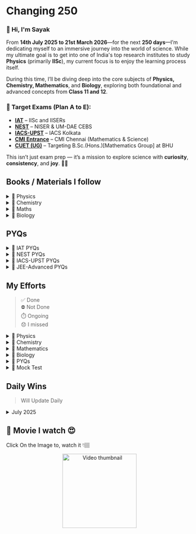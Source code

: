 # Changing 250

### 👋 Hi, I'm Sayak

From **14th July 2025 to 21st March 2026**—for the next **250 days**—I’m dedicating myself to an immersive journey into the world of science. While my ultimate goal is to get into one of India's top research institutes to study **Physics** (primarily **IISc**), my current focus is to enjoy the learning process itself.

During this time, I’ll be diving deep into the core subjects of **Physics, Chemistry, Mathematics**, and **Biology**, exploring both foundational and advanced concepts from **Class 11 and 12**.

### 🎯 Target Exams (Plan A to E):
- **[IAT](https://www.iiseradmission.in/)** – IISc and IISERs
- **[NEST](https://www.nestexam.in/)** – NISER & UM-DAE CEBS
- **[IACS-UPST](https://www.iacs.res.in/)** – IACS Kolkata
- **[CMI Entrance](https://www.cmi.ac.in/admissions/)** – CMI Chennai (Mathematics & Science)
- **[CUET (UG)](https://cuet.nta.nic.in/banaras-hindu-university/)** – Targeting B.Sc.(Hons.)[Mathematics Group] at BHU

This isn’t just exam prep — it’s a mission to explore science with **curiosity**, **consistency**, and **joy**. 🌱🚀



## Books / Materials I follow 

<details><summary>📗 Physics</summary>
 
| Book / Author       | Class / Volume / Title              | Link                                                                                                    |
|---------------------|-------------------------------------|---------------------------------------------------------------------------------------------------------|
| NCERT               | 11                                  | [View](https://gitea.com/hisayakhere/Changing-250/raw/main/Files/Physics/C11P/Class11-PhysicsNCERT.pdf) |
|                     | 12                                  | [View](https://gitea.com/hisayakhere/Changing-250/raw/main/Files/Physics/C12P/Class12-PhysicsNCERT.pdf) |
| HC Verma            | Volume 1                            | [View](https://readyourflow.com/download-hc-verma-concepts-of-physics-volume-1-2022-23/)                |
|                     | Volume 2                            | [View](https://readyourflow.com/hc-verma-concepts-of-physics-volume-2-2022-23/)                         |
| David-Morin         | Introduction to Classical Mechanics | [View](https://gitea.com/hisayakhere/Changing-250/raw/main/Files/Physics/David-Morin.pdf)               |
| Kleppner & Kolenkow | An Introduction to Mechanics        | [View](https://gitea.com/hisayakhere/Changing-250/raw/main/Files/Physics/Kleppner&Kolenkow.pdf)         |
| I.E Iridov          | Problems in General Physics         | [View](https://gitea.com/hisayakhere/Changing-250/raw/main/Files/Physics/IE-Iridov.pdf)                 |
| S.L Arora           | Class 11 Volume 1                   | [View](https://gitea.com/hisayakhere/Changing-250/raw/main/Files/Physics/C11P/11-SLArora-2.pdf)         |
|                     |          Volume 2                   | [View](https://gitea.com/hisayakhere/Changing-250/raw/main/Files/Physics/C11P/11-SLArora-1.pdf)         |
|                     | Class 12 Volume 1                   | [View](https://gitea.com/hisayakhere/Changing-250/raw/main/Files/Physics/C12P/12-SLArora-1.pdf)         |
|                     |          Volume 2                   | [View](https://gitea.com/hisayakhere/Changing-250/raw/main/Files/Physics/C12P/12-SLArora-2.pdf)         |
| Resnick-Halliday    | Fundamentals of Physics             | [View](https://gitea.com/hisayakhere/Changing-250/raw/main/Files/Physics/Resnick-Halliday.pdf)          |
| SciAstra DPPs       |                                     | —                                                                                                       |
| SciAstra Modules    | Volume 1                            | [View](https://gitea.com/hisayakhere/Changing-250/raw/main/Files/Physics/SP1.pdf)                       |
|                     | Volume 2                            | [View](https://gitea.com/hisayakhere/Changing-250/raw/main/Files/Physics/SP2.pdf)                       |
---
</details>

<details><summary>🧪 Chemistry</summary>

| Book             | Class / Volume | Link                                                                                                        |
|------------------|----------------|-------------------------------------------------------------------------------------------------------------|
| NCERT            | 11             | [View](https://gitea.com/hisayakhere/Changing-250/raw/main/Files/Chemistry/C11C/Class11-ChemistryNCERT.pdf) |
|                  | 12             | [View](https://gitea.com/hisayakhere/Changing-250/raw/main/Files/Chemistry/C12C/Class12-ChemistryNCERT.pdf) |
| OP Tandon        | Inorganic      | [View](https://gitea.com/hisayakhere/Changing-250/raw/main/Files/Chemistry/OpTandon-Inorganic.pdf)          |
|                  | Organic        | [View](https://gitea.com/hisayakhere/Changing-250/raw/main/Files/Chemistry/OpTandon-Organic.pdf)            |
|                  | Physical       | [View](https://gitea.com/hisayakhere/Changing-250/raw/main/Files/Chemistry/OpTandon-Physical.pdf)           |
| SciAstra DPPs    |                | —                                                                                                           |
| SciAstra Modules | Volume 1       | [View](https://gitea.com/hisayakhere/Changing-250/raw/main/Files/Chemistry/SC1.pdf)                         |
|                  | Volume 2       | [View](https://gitea.com/hisayakhere/Changing-250/raw/main/Files/Chemistry/SC2.pdf)                         |
---
</details>

<details><summary>📘 Maths</summary>

| Book             | Class / Topic         | Link                                                                                                                            | DPP                                                                                                                  |
|------------------|-----------------------|---------------------------------------------------------------------------------------------------------------------------------|----------------------------------------------------------------------------------------------------------------------|
| NCERT            | 11                    | [View](https://gitea.com/hisayakhere/Changing-250/raw/main/Files/Mathematics/C11M/Class11-MathematicsNCERT.pdf)                 | —                                                                                                                    |
|                  | 12                    | [View](https://gitea.com/hisayakhere/Changing-250/raw/main/Files/Mathematics/C12M/Class12-MathematicsNCERT.pdf)                 | —                                                                                                                    |
| RD Sharma        | 11 (Vol 1)            | [View](https://gitea.com/hisayakhere/Changing-250/raw/main/Files/Mathematics/C11M/RdSharma_Maths_Class11_Volume1_2023-2024.pdf) | —                                                                                                                    |
|                  | 11 (Vol 2)            | [View](https://gitea.com/hisayakhere/Changing-250/raw/main/Files/Mathematics/C11M/RdSharma_Maths_Class11_Volume2_2023-2024.pdf) | —                                                                                                                    |
|                  | 12 (MCQ)              | [View](https://gitea.com/hisayakhere/Changing-250/raw/main/Files/Mathematics/C12M/RdSharma_Maths_Class12_MCQs_2023-2024.pdf)    | —                                                                                                                    |
|                  | 12 (Vol 1)            | [View](https://gitea.com/hisayakhere/Changing-250/raw/main/Files/Mathematics/C12M/RdSharma_Maths_Class12_Volume1_2023-2024.pdf) | —                                                                                                                    |
|                  | 12 (Vol 2)            | [View](https://gitea.com/hisayakhere/Changing-250/raw/main/Files/Mathematics/C12M/RdSharma_Maths_Class12_Volume2_2023-2024.pdf) | —                                                                                                                    |
| Cengage          | Algebra               | [View](https://gitea.com/hisayakhere/Changing-250/raw/main/Files/Mathematics/Cengage/Books/algebra.pdf)                         | [View](https://gitea.com/hisayakhere/Changing-250/raw/main/Files/Mathematics/Cengage/DPP/dpp_algebra.pdf)            |
|                  | Calculus              | [View](https://gitea.com/hisayakhere/Changing-250/raw/main/Files/Mathematics/Cengage/Books/calculus.pdf)                        | [View](https://gitea.com/hisayakhere/Changing-250/raw/main/Files/Mathematics/Cengage/DPP/dpp_calculus.pdf)           |
|                  | Coordinate Geometry   | [View](https://gitea.com/hisayakhere/Changing-250/raw/main/Files/Mathematics/Cengage/Books/coordinateGeometry.pdf)              | [View](https://gitea.com/hisayakhere/Changing-250/raw/main/Files/Mathematics/Cengage/DPP/dpp_coordinategeometry.pdf) |
|                  | Trigonometry          | [View](https://gitea.com/hisayakhere/Changing-250/raw/main/Files/Mathematics/Cengage/Books/trigonometry.pdf)                    | [View](https://gitea.com/hisayakhere/Changing-250/raw/main/Files/Mathematics/Cengage/DPP/dpp_trigonometry.pdf)       |
|                  | Vectors & 3D Geometry | [View](https://gitea.com/hisayakhere/Changing-250/raw/main/Files/Mathematics/Cengage/Books/vectorsAnd3DGeometry.pdf)            | [View](https://gitea.com/hisayakhere/Changing-250/raw/main/Files/Mathematics/Cengage/DPP/dpp_vectorsand3d.pdf)       |
| SciAstra DPPs    |                       | —                                                                                                                               | —                                                                                                                    |
| SciAstra Modules | Volume 1              | [View](https://gitea.com/hisayakhere/Changing-250/raw/main/Files/Mathematics/SM1.pdf)                                           |                                                                                                                      |
|                  | Volume 2              | [View](https://gitea.com/hisayakhere/Changing-250/raw/main/Files/Mathematics/SM2.pdf)                                           |                                                                                                                      |
---
</details>

<details><summary>🧬 Biology</summary>

| Book                   | Class / Volume        | Link                                                                                                    |
|------------------------|-----------------------|---------------------------------------------------------------------------------------------------------|
| NCERT                  | 11 _(Main Priority)_  | [View](https://gitea.com/hisayakhere/Changing-250/raw/main/Files/Biology/C11B/Class11-BiologyNCERT.pdf) |
|                        | 12 _(Main Priority)_  | [View](https://gitea.com/hisayakhere/Changing-250/raw/main/Files/Biology/C12B/Class12-BiologyNCERT.pdf) |
| Trueman's Biology      | Volume 1 _(Optional)_ | [View](https://gitea.com/hisayakhere/Changing-250/raw/main/Files/Biology/C11B/Trueman_1.pdf)            |
|                        | Volume 2 _(Optional)_ | [View](https://gitea.com/hisayakhere/Changing-250/raw/main/Files/Biology/C12B/Trueman_2.pdf)            |
| Vedantu-Tatva Class 11 | Volume 1              | [View](https://gitea.com/hisayakhere/Changing-250/raw/main/Files/Biology/C11B/11BioVedantuTatva-1.pdf)  |
|                        | Volume 2              | [View](https://gitea.com/hisayakhere/Changing-250/raw/main/Files/Biology/C11B/11BioVedantuTatva-2.pdf)  |
|                        | Volume 3              | [View](https://gitea.com/hisayakhere/Changing-250/raw/main/Files/Biology/C11B/11BioVedantuTatva-3.pdf)  |
|                        | Volume 4              | [View](https://gitea.com/hisayakhere/Changing-250/raw/main/Files/Biology/C11B/11BioVedantuTatva-4.pdf)  |
|                        | Volume 5              | [View](https://gitea.com/hisayakhere/Changing-250/raw/main/Files/Biology/C11B/11BioVedantuTatva-5.pdf)  |
| Vedantu-Tatva Class 12 | Volume 1              | [View](https://gitea.com/hisayakhere/Changing-250/raw/main/Files/Biology/C12B/12BioVedantuTatva-1.pdf)  |
|                        | Volume 2              | [View](https://gitea.com/hisayakhere/Changing-250/raw/main/Files/Biology/C12B/12BioVedantuTatva-2.pdf)  |
|                        | Volume 3              | [View](https://gitea.com/hisayakhere/Changing-250/raw/main/Files/Biology/C12B/12BioVedantuTatva-3.pdf)  |
|                        | Volume 4              | [View](https://gitea.com/hisayakhere/Changing-250/raw/main/Files/Biology/C12B/12BioVedantuTatva-4.pdf)  |
|                        | Volume 5              | [View](https://gitea.com/hisayakhere/Changing-250/raw/main/Files/Biology/C12B/12BioVedantuTatva-5.pdf)  |
|                        | Volume 6              | [View](https://gitea.com/hisayakhere/Changing-250/raw/main/Files/Biology/C12B/12BioVedantuTatva-6.pdf)  |
| SciAstra DPPs          |                       | —                                                                                                       |
| SciAstra Modules       | Volume 1              | [View](https://gitea.com/hisayakhere/Changing-250/raw/main/Files/Biology/SB1.pdf)                       |
|                        | Volume 2              | [View](https://gitea.com/hisayakhere/Changing-250/raw/main/Files/Biology/SB2.pdf)                       |

---
</details>
</details>






## PYQs

<details><summary>📝 IAT PYQs</summary> 

| Exam | Year | Link                                                                                        |
|------|------|---------------------------------------------------------------------------------------------|
| IAT  | 2017 | [View](https://gitea.com/hisayakhere/Changing-250/raw/main/Files/PYQs/PYQs-IAT/IAT2017.pdf) |
|      | 2018 | [View](https://gitea.com/hisayakhere/Changing-250/raw/main/Files/PYQs/PYQs-IAT/IAT2018.pdf) |
|      | 2019 | [View](https://gitea.com/hisayakhere/Changing-250/raw/main/Files/PYQs/PYQs-IAT/IAT2019.pdf) |
|      | 2021 | [View](https://gitea.com/hisayakhere/Changing-250/raw/main/Files/PYQs/PYQs-IAT/IAT2021.pdf) |
|      | 2022 | [View](https://gitea.com/hisayakhere/Changing-250/raw/main/Files/PYQs/PYQs-IAT/IAT2022.pdf) |
|      | 2023 | [View](https://gitea.com/hisayakhere/Changing-250/raw/main/Files/PYQs/PYQs-IAT/IAT2023.pdf) |
|      | 2024 | [View](https://gitea.com/hisayakhere/Changing-250/raw/main/Files/PYQs/PYQs-IAT/IAT2024.pdf) |

---
</details>

<details><summary>📝 NEST PYQs</summary> 

| Exam | Year | Session     | Link                                                                                                     |
|------|------|-------------|----------------------------------------------------------------------------------------------------------|
| NEST | 2007 | —           | [View](https://gitea.com/hisayakhere/Changing-250/raw/main/Files/PYQs/PYQs-NEST/NEST-2007.pdf)           |
|      | 2008 | —           | [View](https://gitea.com/hisayakhere/Changing-250/raw/main/Files/PYQs/PYQs-NEST/NEST-2008.pdf)           |
|      | 2009 | —           | [View](https://gitea.com/hisayakhere/Changing-250/raw/main/Files/PYQs/PYQs-NEST/NEST-2009.pdf)           |
|      | 2010 | —           | [View](https://gitea.com/hisayakhere/Changing-250/raw/main/Files/PYQs/PYQs-NEST/NEST-2010.pdf)           |
|      | 2011 | —           | [View](https://gitea.com/hisayakhere/Changing-250/raw/main/Files/PYQs/PYQs-NEST/NEST-2011.pdf)           |
|      | 2012 | —           | [View](https://gitea.com/hisayakhere/Changing-250/raw/main/Files/PYQs/PYQs-NEST/NEST-2012.pdf)           |
|      | 2013 | —           | [View](https://gitea.com/hisayakhere/Changing-250/raw/main/Files/PYQs/PYQs-NEST/NEST-2013.pdf)           |
|      | 2014 | —           | [View](https://gitea.com/hisayakhere/Changing-250/raw/main/Files/PYQs/PYQs-NEST/NEST-2014.pdf)           |
|      | 2015 | —           | [View](https://gitea.com/hisayakhere/Changing-250/raw/main/Files/PYQs/PYQs-NEST/NEST-2015.pdf)           |
|      | 2016 | —           | [View](https://gitea.com/hisayakhere/Changing-250/raw/main/Files/PYQs/PYQs-NEST/NEST-2016.pdf)           |
|      | 2017 | —           | [View](https://gitea.com/hisayakhere/Changing-250/raw/main/Files/PYQs/PYQs-NEST/NEST-2017.pdf)           |
|      | 2018 | —           | [View](https://gitea.com/hisayakhere/Changing-250/raw/main/Files/PYQs/PYQs-NEST/NEST-2018.pdf)           |
|      | 2019 | Session1    | [View](https://gitea.com/hisayakhere/Changing-250/raw/main/Files/PYQs/PYQs-NEST/NEST-2019-Session-1.pdf) |
|      | 2019 | Session2    | [View](https://gitea.com/hisayakhere/Changing-250/raw/main/Files/PYQs/PYQs-NEST/NEST-2019-Session-2.pdf) |
|      | 2020 | Session1    | [View](https://gitea.com/hisayakhere/Changing-250/raw/main/Files/PYQs/PYQs-NEST/NEST-2020-Session-1.pdf) |
|      | 2020 | Session2    | [View](https://gitea.com/hisayakhere/Changing-250/raw/main/Files/PYQs/PYQs-NEST/NEST-2020-Session-2.pdf) |
|      | 2021 | Session1    | [View](https://gitea.com/hisayakhere/Changing-250/raw/main/Files/PYQs/PYQs-NEST/NEST-2021-Session-1.pdf) |
|      | 2021 | Session2    | [View](https://gitea.com/hisayakhere/Changing-250/raw/main/Files/PYQs/PYQs-NEST/NEST-2021-Session-2.pdf) |
|      | 2022 | Session1    | [View](https://gitea.com/hisayakhere/Changing-250/raw/main/Files/PYQs/PYQs-NEST/NEST-2022-Session-1.pdf) |
|      | 2022 | Session2    | [View](https://gitea.com/hisayakhere/Changing-250/raw/main/Files/PYQs/PYQs-NEST/NEST-2022-Session-2.pdf) |
|      | 2023 | Session1    | [View](https://gitea.com/hisayakhere/Changing-250/raw/main/Files/PYQs/PYQs-NEST/NEST-2023-Session-1.pdf) |
|      | 2023 | Session2    | [View](https://gitea.com/hisayakhere/Changing-250/raw/main/Files/PYQs/PYQs-NEST/NEST-2023-Session-2.pdf) |
|      | 2024 | Session1    | [View](https://gitea.com/hisayakhere/Changing-250/raw/main/Files/PYQs/PYQs-NEST/NEST-2024-Session-1.pdf) |
|      | 2024 | Session2    | [View](https://gitea.com/hisayakhere/Changing-250/raw/main/Files/PYQs/PYQs-NEST/NEST-2024-Session-2.pdf) |

---
</details>

<details><summary>📝 IACS-UPST PYQs</summary> 

| Exam      | Year | Link                                                                                               |
|-----------|------|----------------------------------------------------------------------------------------------------|
| IACS UPST | 2022 | [View](https://gitea.com/hisayakhere/Changing-250/raw/main/Files/PYQs/PYQs-IACSUPST/UPST_2022.pdf) |
|           | 2024 | [View](https://gitea.com/hisayakhere/Changing-250/raw/main/Files/PYQs/PYQs-IACSUPST/UPST_2024.pdf) |

---
</details>

<details><summary>📝 JEE-Advanced PYQs</summary> 

| Exam         | Year | Paper   | Link                                                                                        |
|--------------|------|---------|---------------------------------------------------------------------------------------------|
| JEE Advanced | 2007 | Paper1 | [View](https://gitea.com/hisayakhere/Changing-250/raw/main/Files/PYQs/PYQs-JEEA/2007_1.pdf) |
|              | 2007 | Paper2 | [View](https://gitea.com/hisayakhere/Changing-250/raw/main/Files/PYQs/PYQs-JEEA/2007_2.pdf) |
|              | 2008 | Paper1 | [View](https://gitea.com/hisayakhere/Changing-250/raw/main/Files/PYQs/PYQs-JEEA/2008_1.pdf) |
|              | 2008 | Paper2 | [View](https://gitea.com/hisayakhere/Changing-250/raw/main/Files/PYQs/PYQs-JEEA/2008_2.pdf) |
|              | 2009 | Paper1 | [View](https://gitea.com/hisayakhere/Changing-250/raw/main/Files/PYQs/PYQs-JEEA/2009_1.pdf) |
|              | 2009 | Paper2 | [View](https://gitea.com/hisayakhere/Changing-250/raw/main/Files/PYQs/PYQs-JEEA/2009_2.pdf) |
|              | 2010 | Paper1 | [View](https://gitea.com/hisayakhere/Changing-250/raw/main/Files/PYQs/PYQs-JEEA/2010_1.pdf) |
|              | 2010 | Paper2 | [View](https://gitea.com/hisayakhere/Changing-250/raw/main/Files/PYQs/PYQs-JEEA/2010_2.pdf) |
|              | 2011 | Paper1 | [View](https://gitea.com/hisayakhere/Changing-250/raw/main/Files/PYQs/PYQs-JEEA/2011_1.pdf) |
|              | 2011 | Paper2 | [View](https://gitea.com/hisayakhere/Changing-250/raw/main/Files/PYQs/PYQs-JEEA/2011_2.pdf) |
|              | 2012 | Paper1 | [View](https://gitea.com/hisayakhere/Changing-250/raw/main/Files/PYQs/PYQs-JEEA/2012_1.pdf) |
|              | 2012 | Paper2 | [View](https://gitea.com/hisayakhere/Changing-250/raw/main/Files/PYQs/PYQs-JEEA/2012_2.pdf) |
|              | 2013 | Paper1 | [View](https://gitea.com/hisayakhere/Changing-250/raw/main/Files/PYQs/PYQs-JEEA/2013_1.pdf) |
|              | 2013 | Paper2 | [View](https://gitea.com/hisayakhere/Changing-250/raw/main/Files/PYQs/PYQs-JEEA/2013_2.pdf) |
|              | 2014 | Paper1 | [View](https://gitea.com/hisayakhere/Changing-250/raw/main/Files/PYQs/PYQs-JEEA/2014_1.pdf) |
|              | 2014 | Paper2 | [View](https://gitea.com/hisayakhere/Changing-250/raw/main/Files/PYQs/PYQs-JEEA/2014_2.pdf) |
|              | 2015 | Paper1 | [View](https://gitea.com/hisayakhere/Changing-250/raw/main/Files/PYQs/PYQs-JEEA/2015_1.pdf) |
|              | 2015 | Paper2 | [View](https://gitea.com/hisayakhere/Changing-250/raw/main/Files/PYQs/PYQs-JEEA/2015_2.pdf) |
|              | 2016 | Paper1 | [View](https://gitea.com/hisayakhere/Changing-250/raw/main/Files/PYQs/PYQs-JEEA/2016_1.pdf) |
|              | 2016 | Paper2 | [View](https://gitea.com/hisayakhere/Changing-250/raw/main/Files/PYQs/PYQs-JEEA/2016_2.pdf) |
|              | 2017 | Paper1 | [View](https://gitea.com/hisayakhere/Changing-250/raw/main/Files/PYQs/PYQs-JEEA/2017_1.pdf) |
|              | 2017 | Paper2 | [View](https://gitea.com/hisayakhere/Changing-250/raw/main/Files/PYQs/PYQs-JEEA/2017_2.pdf) |
|              | 2018 | Paper1 | [View](https://gitea.com/hisayakhere/Changing-250/raw/main/Files/PYQs/PYQs-JEEA/2018_1.pdf) |
|              | 2018 | Paper2 | [View](https://gitea.com/hisayakhere/Changing-250/raw/main/Files/PYQs/PYQs-JEEA/2018_2.pdf) |
|              | 2019 | Paper1 | [View](https://gitea.com/hisayakhere/Changing-250/raw/main/Files/PYQs/PYQs-JEEA/2019_1.pdf) |
|              | 2019 | Paper2 | [View](https://gitea.com/hisayakhere/Changing-250/raw/main/Files/PYQs/PYQs-JEEA/2019_2.pdf) |
|              | 2020 | Paper1 | [View](https://gitea.com/hisayakhere/Changing-250/raw/main/Files/PYQs/PYQs-JEEA/2020_1.pdf) |
|              | 2020 | Paper2 | [View](https://gitea.com/hisayakhere/Changing-250/raw/main/Files/PYQs/PYQs-JEEA/2020_2.pdf) |
|              | 2021 | Paper1 | [View](https://gitea.com/hisayakhere/Changing-250/raw/main/Files/PYQs/PYQs-JEEA/2021_1.pdf) |
|              | 2021 | Paper2 | [View](https://gitea.com/hisayakhere/Changing-250/raw/main/Files/PYQs/PYQs-JEEA/2021_2.pdf) |
|              | 2022 | Paper1 | [View](https://gitea.com/hisayakhere/Changing-250/raw/main/Files/PYQs/PYQs-JEEA/2022_1.pdf) |
|              | 2022 | Paper2 | [View](https://gitea.com/hisayakhere/Changing-250/raw/main/Files/PYQs/PYQs-JEEA/2022_2.pdf) |
|              | 2023 | Paper1 | [View](https://gitea.com/hisayakhere/Changing-250/raw/main/Files/PYQs/PYQs-JEEA/2023_1.pdf) |
|              | 2023 | Paper2 | [View](https://gitea.com/hisayakhere/Changing-250/raw/main/Files/PYQs/PYQs-JEEA/2023_2.pdf) |
|              | 2024 | Paper1 | [View](https://gitea.com/hisayakhere/Changing-250/raw/main/Files/PYQs/PYQs-JEEA/2024_1.pdf) |
|              | 2024 | Paper2 | [View](https://gitea.com/hisayakhere/Changing-250/raw/main/Files/PYQs/PYQs-JEEA/2024_2.pdf) |

</details>

## My Efforts
> ✅ Done<br>
> ⛔ Not Done<br>
> ⏱️ Ongoing<br>
> 😞 I missed


<details><summary>📗 Physics</summary>
<!--
    *E -> Effort not Excuses 
    %% Way of Studying
    - Study Notes/Books
    - Do Deliberate Practice a lot of questions
    - Revision { Daily Revision + Sunday (Weekly Revision) }
    - Mock Test {Timed}
-->

| Chapter                                   | 1|R1|R2|R3|R4|R5|R6|R7|R8|
|-------------------------------------------|--|--|--|--|--|--|--|--|--|
| Units & Measurements                      |⛔|⛔|⛔|⛔|⛔|⛔|⛔|⛔|⛔|
| Motion In a Straight Line                 |⛔|⛔|⛔|⛔|⛔|⛔|⛔|⛔|⛔|
| Motion In a Plane                         |⛔|⛔|⛔|⛔|⛔|⛔|⛔|⛔|⛔|
| Basic Maths                               |⏱️|⛔|⛔|⛔|⛔|⛔|⛔|⛔|⛔|
| Laws of Motion                            |⛔|⛔|⛔|⛔|⛔|⛔|⛔|⛔|⛔|
| Work, Energy & Power                      |⛔|⛔|⛔|⛔|⛔|⛔|⛔|⛔|⛔|
| System of Particles and Rotational Motion |⛔|⛔|⛔|⛔|⛔|⛔|⛔|⛔|⛔|
| Gravitation                               |⛔|⛔|⛔|⛔|⛔|⛔|⛔|⛔|⛔|
| Mechanical Properties of Solids           |⛔|⛔|⛔|⛔|⛔|⛔|⛔|⛔|⛔|
| Mechanical Properties of Fluids           |⛔|⛔|⛔|⛔|⛔|⛔|⛔|⛔|⛔|
| Thermal Properties of Matter              |⛔|⛔|⛔|⛔|⛔|⛔|⛔|⛔|⛔|
| Thermodynamics                            |⛔|⛔|⛔|⛔|⛔|⛔|⛔|⛔|⛔|
| Kinetic Theory                            |⛔|⛔|⛔|⛔|⛔|⛔|⛔|⛔|⛔|
| Oscillations                              |⛔|⛔|⛔|⛔|⛔|⛔|⛔|⛔|⛔|
| Waves                                     |⛔|⛔|⛔|⛔|⛔|⛔|⛔|⛔|⛔|
| Electric Charges & Feilds                 |⛔|⛔|⛔|⛔|⛔|⛔|⛔|⛔|⛔|
| Electrostatic Potential & Capacitance     |⛔|⛔|⛔|⛔|⛔|⛔|⛔|⛔|⛔|
| Current Electricity                       |⛔|⛔|⛔|⛔|⛔|⛔|⛔|⛔|⛔|
| Moving Charges & Magnetism                |⛔|⛔|⛔|⛔|⛔|⛔|⛔|⛔|⛔|
| Magnetism & Matter                        |⛔|⛔|⛔|⛔|⛔|⛔|⛔|⛔|⛔|
| Electromagnetic Induction                 |⛔|⛔|⛔|⛔|⛔|⛔|⛔|⛔|⛔|
| Alternating Current                       |⛔|⛔|⛔|⛔|⛔|⛔|⛔|⛔|⛔|
| Electromagnetic Waves                     |⛔|⛔|⛔|⛔|⛔|⛔|⛔|⛔|⛔|
| Ray Optics and Optical Instruments        |⛔|⛔|⛔|⛔|⛔|⛔|⛔|⛔|⛔|
| Wave Optics                               |⛔|⛔|⛔|⛔|⛔|⛔|⛔|⛔|⛔|
| Dual Nature of Radiation and Matter       |⛔|⛔|⛔|⛔|⛔|⛔|⛔|⛔|⛔|
| Atoms                                     |⛔|⛔|⛔|⛔|⛔|⛔|⛔|⛔|⛔|
| Nuclei                                    |⛔|⛔|⛔|⛔|⛔|⛔|⛔|⛔|⛔|
| Semiconductor                             |⛔|⛔|⛔|⛔|⛔|⛔|⛔|⛔|⛔|
---
</details>

<details><summary>🧪 Chemistry</summary>
<!--
    >>> R1 = Primary Revision (Theory + NCERT + DPP)
    >>> R2 = Revision 1 * From NOTES
    >>> R3 = Revision 2 * From NOTES
    >>> R4 = Revision 3 * From NOTES
    >>> R5 = Revision 4 * From NOTES
    >>> R6 = Revision 6 (*after completing the R6 only make short-notes, not before that) [Before 1st December]
    >>> R7 = Revision 7 * From NOTES
    >>> R - final = Final Revision * From NOTES [Before 1st May]
    // Make sure do every revision within before 25 days, to get the concepts absorbed}
    %% Do's
    - Attend all live classes 
    - Give all the Mocks at the actual time
    - Solve DPP's till 7 days of chapter complete
    - Mock Analysis
            - Mistakes > Random (Human Error)
                       > Blunder (Applying Wrong Concept)
    - Study NCERT Coloring - Boxes
    %% Don'ts
    - During Live classes focuses on the Board not on the mind
    - Think Less Act More
    - Focus on the real part neglect imaginery 
    - Don't be a Looser 
-->

| Chapter                                 | 1|R1|R2|R3|R4|R5|R6|R7|R8|
|-----------------------------------------|--|--|--|--|--|--|--|--|--|
| Some Basic Concepts Of Chemistry        |✅|⛔|⛔|⛔|⛔|⛔|⛔|⛔|⛔|
| Structure of Atom                       |⛔|⛔|⛔|⛔|⛔|⛔|⛔|⛔|⛔|
| Classification of Periodic Properties   |⛔|⛔|⛔|⛔|⛔|⛔|⛔|⛔|⛔|
| Chemical Bonding                        |⛔|⛔|⛔|⛔|⛔|⛔|⛔|⛔|⛔|
| Thermodynamics                          |⛔|⛔|⛔|⛔|⛔|⛔|⛔|⛔|⛔|
| Equilibrium                             |⛔|⛔|⛔|⛔|⛔|⛔|⛔|⛔|⛔|
| Redox Reactions                         |⛔|⛔|⛔|⛔|⛔|⛔|⛔|⛔|⛔|
| Organic Chemistry - Basics              |⛔|⛔|⛔|⛔|⛔|⛔|⛔|⛔|⛔|
| Hydrocarbons                            |⛔|⛔|⛔|⛔|⛔|⛔|⛔|⛔|⛔|
| Solutions                               |⛔|⛔|⛔|⛔|⛔|⛔|⛔|⛔|⛔|
| Electrochemistry                        |⛔|⛔|⛔|⛔|⛔|⛔|⛔|⛔|⛔|
| Chemical Kinetics                       |⛔|⛔|⛔|⛔|⛔|⛔|⛔|⛔|⛔|
| D & F Block                             |⛔|⛔|⛔|⛔|⛔|⛔|⛔|⛔|⛔|
| Coordination Compounds                  |⛔|⛔|⛔|⛔|⛔|⛔|⛔|⛔|⛔|
| Haloalkens & Haloarenes                 |⛔|⛔|⛔|⛔|⛔|⛔|⛔|⛔|⛔|
| Alcohols, Phenols & Ethers              |⛔|⛔|⛔|⛔|⛔|⛔|⛔|⛔|⛔|
| Aldehydes, Ketones and Carboxylic Acids |⛔|⛔|⛔|⛔|⛔|⛔|⛔|⛔|⛔|
| Amines                                  |⛔|⛔|⛔|⛔|⛔|⛔|⛔|⛔|⛔|
| Biomolecules                            |⛔|⛔|⛔|⛔|⛔|⛔|⛔|⛔|⛔|
</details>

<details><summary>📘 Mathematics</summary>
<!-- 
    ### Ancient Characteristics 
        >>> Struggle --  Hardwork
        >>> Focused
        >>> Proper Sleep (6-8 hrs)
        >>> Healthy Deight (Avoid Fast Food)
        >>> Less Interaction with Relatives
    ### Gen Z Characteristics
        >>> Avoid Social Media
        >>> Avoid Over-thinking 
        %% Do's
        -- Follow live class with Focus 
        -- Revise the Notes and do each concept
        -- Do NCERT Example & Exercise
        -- Do DPPs
        -- IAT/NEST Mock Book
        -- Do Questions (More Practice and Examples)
        -- NEVER fall in backlog
        -- 4 copies (Class NOTES, DPP & Module, Mock Test Analysis, Extra Revision, )
-->

| Chapter                                 | 1|P1|P2|P3|P4|P5|P6|P7|P8|
|-----------------------------------------|--|--|--|--|--|--|--|--|--|
| Sets                                    |⏱️|⛔|⛔|⛔|⛔|⛔|⛔|⛔|⛔|
| Relations and Functions                 |⛔|⛔|⛔|⛔|⛔|⛔|⛔|⛔|⛔|
| Trigonometric Functions                 |⛔|⛔|⛔|⛔|⛔|⛔|⛔|⛔|⛔| 
| Complex Numbers and Quadratic Equations |⛔|⛔|⛔|⛔|⛔|⛔|⛔|⛔|⛔| 
| Linear Inequalities                     |⛔|⛔|⛔|⛔|⛔|⛔|⛔|⛔|⛔|  
| Permutations and Combinations           |⛔|⛔|⛔|⛔|⛔|⛔|⛔|⛔|⛔|  
| Binomial Theorem                        |⛔|⛔|⛔|⛔|⛔|⛔|⛔|⛔|⛔|  
| Sequence and Series                     |⛔|⛔|⛔|⛔|⛔|⛔|⛔|⛔|⛔|  
| Straight Lines                          |⛔|⛔|⛔|⛔|⛔|⛔|⛔|⛔|⛔|  
| Conic Sections                          |⛔|⛔|⛔|⛔|⛔|⛔|⛔|⛔|⛔|  
| Introduction to 3D Geometry             |⛔|⛔|⛔|⛔|⛔|⛔|⛔|⛔|⛔|  
| Limits & Derivatives                    |⛔|⛔|⛔|⛔|⛔|⛔|⛔|⛔|⛔|  
| Statistics                              |⛔|⛔|⛔|⛔|⛔|⛔|⛔|⛔|⛔|  
| Probability                             |⛔|⛔|⛔|⛔|⛔|⛔|⛔|⛔|⛔|  
| Relations and Functions                 |⛔|⛔|⛔|⛔|⛔|⛔|⛔|⛔|⛔| 
| Inverse Trigonometric Functions         |⛔|⛔|⛔|⛔|⛔|⛔|⛔|⛔|⛔| 
| Matrices                                |⛔|⛔|⛔|⛔|⛔|⛔|⛔|⛔|⛔| 
| Determinants                            |⛔|⛔|⛔|⛔|⛔|⛔|⛔|⛔|⛔| 
| Continuity and Differentiability        |⛔|⛔|⛔|⛔|⛔|⛔|⛔|⛔|⛔| 
| Application of Derivatives              |⛔|⛔|⛔|⛔|⛔|⛔|⛔|⛔|⛔| 
| Integrals                               |⛔|⛔|⛔|⛔|⛔|⛔|⛔|⛔|⛔| 
| Application of Integrals                |⛔|⛔|⛔|⛔|⛔|⛔|⛔|⛔|⛔| 
| Differential Equations                  |⛔|⛔|⛔|⛔|⛔|⛔|⛔|⛔|⛔| 
| Vector Algebra                          |⛔|⛔|⛔|⛔|⛔|⛔|⛔|⛔|⛔| 
| 3D Geometry                             |⛔|⛔|⛔|⛔|⛔|⛔|⛔|⛔|⛔| 
| Linear Programming                      |⛔|⛔|⛔|⛔|⛔|⛔|⛔|⛔|⛔| 
| Probability                             |⛔|⛔|⛔|⛔|⛔|⛔|⛔|⛔|⛔| 
</details>

<details><summary>🧬 Biology</summary>
<!--
    *It is your Goal
    >>> Time is not a barrier
    >>> All concepts must be studied in Depth
    >>> Do not miss any lecture at any cost otherwise, it will lead to - procastination ❌
    >>> Repeated Cycle of Revision is must - fast 
    >>> Solving Multiple Different type of Question is Must 
-->

| Chapter                                  | 1|R1|R2|R3|R4|R5|R6|R7|R8|
|------------------------------------------|--|--|--|--|--|--|--|--|--|
| Biomolecules                             |⏱️|⛔|⛔|⛔|⛔|⛔|⛔|⛔|⛔|
| The Living World                         |⛔|⛔|⛔|⛔|⛔|⛔|⛔|⛔|⛔|
| Biological Classification                |⛔|⛔|⛔|⛔|⛔|⛔|⛔|⛔|⛔|   
| Plant Kingdom                            |⛔|⛔|⛔|⛔|⛔|⛔|⛔|⛔|⛔|   
| Animal Kingdom                           |⛔|⛔|⛔|⛔|⛔|⛔|⛔|⛔|⛔|   
| Morphology of Flowering Plants           |⛔|⛔|⛔|⛔|⛔|⛔|⛔|⛔|⛔|   
| Anatomy of Flowering Plants              |⛔|⛔|⛔|⛔|⛔|⛔|⛔|⛔|⛔|   
| Structural Organisation in Animals       |⛔|⛔|⛔|⛔|⛔|⛔|⛔|⛔|⛔|   
| Cell : The Unit of Life                  |⛔|⛔|⛔|⛔|⛔|⛔|⛔|⛔|⛔|   
| Cell Cycle & Cell Division               |⛔|⛔|⛔|⛔|⛔|⛔|⛔|⛔|⛔|   
| Photosynthesis in Higher Plants          |⛔|⛔|⛔|⛔|⛔|⛔|⛔|⛔|⛔|   
| Respiration in Plants                    |⛔|⛔|⛔|⛔|⛔|⛔|⛔|⛔|⛔|   
| Plant Growth and Development             |⛔|⛔|⛔|⛔|⛔|⛔|⛔|⛔|⛔|   
| Breathing and Exchange of Gases          |⛔|⛔|⛔|⛔|⛔|⛔|⛔|⛔|⛔|   
| Body Fluids and Circulation              |⛔|⛔|⛔|⛔|⛔|⛔|⛔|⛔|⛔|   
| Excretory Products and their Elimination |⛔|⛔|⛔|⛔|⛔|⛔|⛔|⛔|⛔|   
| Locomotion and Movement                  |⛔|⛔|⛔|⛔|⛔|⛔|⛔|⛔|⛔|   
| Neural Control and Coordination          |⛔|⛔|⛔|⛔|⛔|⛔|⛔|⛔|⛔|   
| Chemical Coordination and Integration    |⛔|⛔|⛔|⛔|⛔|⛔|⛔|⛔|⛔|   
| Sexual Reproduction in Flowering Plants  |⛔|⛔|⛔|⛔|⛔|⛔|⛔|⛔|⛔|   
| Human Reproduction                       |⛔|⛔|⛔|⛔|⛔|⛔|⛔|⛔|⛔|   
| Reproductive Health                      |⛔|⛔|⛔|⛔|⛔|⛔|⛔|⛔|⛔|   
| Principles of Inheritance and Variation  |⛔|⛔|⛔|⛔|⛔|⛔|⛔|⛔|⛔|   
| Molecular Basis of Inheritance           |⛔|⛔|⛔|⛔|⛔|⛔|⛔|⛔|⛔|   
| Evolution                                |⛔|⛔|⛔|⛔|⛔|⛔|⛔|⛔|⛔|   
| Human Health and Disease                 |⛔|⛔|⛔|⛔|⛔|⛔|⛔|⛔|⛔|   
| Microbes in Human Welfare                |⛔|⛔|⛔|⛔|⛔|⛔|⛔|⛔|⛔|   
| Biotechnology : Principles and Processes |⛔|⛔|⛔|⛔|⛔|⛔|⛔|⛔|⛔|   
| Biotechnology and its Applications       |⛔|⛔|⛔|⛔|⛔|⛔|⛔|⛔|⛔|   
| Organisms and Populations                |⛔|⛔|⛔|⛔|⛔|⛔|⛔|⛔|⛔|   
| Ecosystem                                |⛔|⛔|⛔|⛔|⛔|⛔|⛔|⛔|⛔|   
| Biodiversity and Conservation            |⛔|⛔|⛔|⛔|⛔|⛔|⛔|⛔|⛔|   
</details>

<details><summary>📝 PYQs</summary>

| Exam Name + Year + Session / Paper |✅|Analysis|
|------------------------------------|--|--------|
| IAT2017                            |⛔|NotDone|
| IAT2018                            |⛔|NotDone|
| IAT2019                            |⛔|NotDone|
| IAT2021                            |⛔|NotDone|
| IAT2022                            |⛔|NotDone|
| IAT2023                            |⛔|NotDone|
| IAT2024                            |⛔|NotDone|
| NEST2007                           |⛔|NotDone|
| NEST2008                           |⛔|NotDone|
| NEST2009                           |⛔|NotDone|
| NEST2010                           |⛔|NotDone|
| NEST2011                           |⛔|NotDone|
| NEST2012                           |⛔|NotDone|
| NEST2013                           |⛔|NotDone|
| NEST2014                           |⛔|NotDone|
| NEST2015                           |⛔|NotDone|
| NEST2016                           |⛔|NotDone|
| NEST2017                           |⛔|NotDone|
| NEST2018                           |⛔|NotDone|
| NEST2019Session1                   |⛔|NotDone|
| NEST2019Session2                   |⛔|NotDone|
| NEST2020Session1                   |⛔|NotDone|
| NEST2020Session2                   |⛔|NotDone|
| NEST2021Session1                   |⛔|NotDone|
| NEST2021Session2                   |⛔|NotDone|
| NEST2022Session1                   |⛔|NotDone|
| NEST2022Session2                   |⛔|NotDone|
| NEST2023Session1                   |⛔|NotDone|
| NEST2023Session2                   |⛔|NotDone|
| NEST2024Session1                   |⛔|NotDone|
| NEST2024Session2                   |⛔|NotDone|
| IACSUPST2022                       |⛔|NotDone|
| IACSUPST2024                       |⛔|NotDone|
| JEEA2007Paper1                     |⛔|NotDone|
| JEEA2007Paper2                     |⛔|NotDone|
| JEEA2008Paper1                     |⛔|NotDone|
| JEEA2008Paper2                     |⛔|NotDone|
| JEEA2009Paper1                     |⛔|NotDone|
| JEEA2009Paper2                     |⛔|NotDone|
| JEEA2010Paper1                     |⛔|NotDone|
| JEEA2010Paper2                     |⛔|NotDone|
| JEEA2011Paper1                     |⛔|NotDone|
| JEEA2011Paper2                     |⛔|NotDone|
| JEEA2012Paper1                     |⛔|NotDone|
| JEEA2012Paper2                     |⛔|NotDone|
| JEEA2013Paper1                     |⛔|NotDone|
| JEEA2013Paper2                     |⛔|NotDone|
| JEEA2014Paper1                     |⛔|NotDone|
| JEEA2014Paper2                     |⛔|NotDone|
| JEEA2015Paper1                     |⛔|NotDone|
| JEEA2015Paper2                     |⛔|NotDone|
| JEEA2016Paper1                     |⛔|NotDone|
| JEEA2016Paper2                     |⛔|NotDone|
| JEEA2017Paper1                     |⛔|NotDone|
| JEEA2017Paper2                     |⛔|NotDone|
| JEEA2018Paper1                     |⛔|NotDone|
| JEEA2018Paper2                     |⛔|NotDone|
| JEEA2019Paper1                     |⛔|NotDone|
| JEEA2019Paper2                     |⛔|NotDone|
| JEEA2020Paper1                     |⛔|NotDone|
| JEEA2020Paper2                     |⛔|NotDone|
| JEEA2021Paper1                     |⛔|NotDone|
| JEEA2021Paper2                     |⛔|NotDone|
| JEEA2022Paper1                     |⛔|NotDone|
| JEEA2022Paper2                     |⛔|NotDone|
| JEEA2023Paper1                     |⛔|NotDone|
| JEEA2023Paper2                     |⛔|NotDone|
| JEEA2024Paper1                     |⛔|NotDone|
| JEEA2024Paper2                     |⛔|NotDone|

</details>
<details><summary>📑 Mock Test</summary>

| Date    | Tests       | Score  |
|---------|-------------|--------|
| 03/08/25| IAT Mock 1  | XXX/240|
| 24/08/25| NEST Mock 1 | XXX/180|
| 14/09/25| IAT Mock 2  | XXX/240|
| 05/10/25| NEST Mock 2 | XXX/180|
| 26/10/25| IAT Mock 3  | XXX/240|
| 16/11/25| NEST Mock 3 | XXX/180|
| 07/12/25| IAT Mock 4  | XXX/240|
| 28/12/25| NEST Mock 4 | XXX/180|
| 18/01/26| IAT Mock 5  | XXX/240|
| 08/02/26| NEST Mock 5 | XXX/180|
| 01/03/26| IAT Mock 6  | XXX/240|
| 08/03/26| NEST Mock 6 | XXX/180|

</details>


## Daily Wins



> Will Update Daily

<details><summary>July 2025</summary>

- [14-07-2025](https://mstdn.social/@hisayakhere/114846303037218973)
- [15-07-2025](https://mstdn.social/@hisayakhere/114852946324497271)
- [16-07-2025](https://mstdn.social/@hisayakhere/114861229613172226)
- [17-07-2025](https://mstdn.social/@hisayakhere/114864216190636271)
<!--
- [18-07-2025]()
- [19-07-2025]()
- [20-07-2025]()
- [21-07-2025]()
- [22-07-2025]()
- [23-07-2025]()
- [24-07-2025]()
- [25-07-2025]()
- [26-07-2025]()
- [27-07-2025]()
- [28-07-2025]()
- [29-07-2025]()
- [30-07-2025]()
- [31-07-2025]()
</details>
<details><summary>August 2025</summary>

- [01-08-2025]()
- [02-08-2025]()
- [03-08-2025]()
- [04-08-2025]()
- [05-08-2025]()
- [06-08-2025]()
- [07-08-2025]()
- [08-08-2025]()
- [09-08-2025]()
- [10-08-2025]()
- [11-08-2025]()
- [12-08-2025]()
- [13-08-2025]()
- [14-08-2025]()
- [15-08-2025]()
- [16-08-2025]()
- [17-08-2025]()
- [18-08-2025]()
- [19-08-2025]()
- [20-08-2025]()
- [21-08-2025]()
- [22-08-2025]()
- [23-08-2025]()
- [24-08-2025]()
- [25-08-2025]()
- [26-08-2025]()
- [27-08-2025]()
- [28-08-2025]()
- [29-08-2025]()
- [30-08-2025]()
- [31-08-2025]()
</details>
<details><summary>September 2025</summary>

- [01-09-2025]()
- [02-09-2025]()
- [03-09-2025]()
- [04-09-2025]()
- [05-09-2025]()
- [06-09-2025]()
- [07-09-2025]()
- [08-09-2025]()
- [09-09-2025]()
- [10-09-2025]()
- [11-09-2025]()
- [12-09-2025]()
- [13-09-2025]()
- [14-09-2025]()
- [15-09-2025]()
- [16-09-2025]()
- [17-09-2025]()
- [18-09-2025]()
- [19-09-2025]()
- [20-09-2025]()
- [21-09-2025]()
- [22-09-2025]()
- [23-09-2025]()
- [24-09-2025]()
- [25-09-2025]()
- [26-09-2025]()
- [27-09-2025]()
- [28-09-2025]()
- [29-09-2025]()
- [30-09-2025]()
</details>
<details><summary>October 2025</summary>

- [01-10-2025]()
- [02-10-2025]()
- [03-10-2025]()
- [04-10-2025]()
- [05-10-2025]()
- [06-10-2025]()
- [07-10-2025]()
- [08-10-2025]()
- [09-10-2025]()
- [10-10-2025]()
- [11-10-2025]()
- [12-10-2025]()
- [13-10-2025]()
- [14-10-2025]()
- [15-10-2025]()
- [16-10-2025]()
- [17-10-2025]()
- [18-10-2025]()
- [19-10-2025]()
- [20-10-2025]()
- [21-10-2025]()
- [22-10-2025]()
- [23-10-2025]()
- [24-10-2025]()
- [25-10-2025]()
- [26-10-2025]()
- [27-10-2025]()
- [28-10-2025]()
- [29-10-2025]()
- [30-10-2025]()
- [31-10-2025]()
</details>
<details><summary>November 2025</summary>

- [01-11-2025]()
- [02-11-2025]()
- [03-11-2025]()
- [04-11-2025]()
- [05-11-2025]()
- [06-11-2025]()
- [07-11-2025]()
- [08-11-2025]()
- [09-11-2025]()
- [10-11-2025]()
- [11-11-2025]()
- [12-11-2025]()
- [13-11-2025]()
- [14-11-2025]()
- [15-11-2025]()
- [16-11-2025]()
- [17-11-2025]()
- [18-11-2025]()
- [19-11-2025]()
- [20-11-2025]()
- [21-11-2025]()
- [22-11-2025]()
- [23-11-2025]()
- [24-11-2025]()
- [25-11-2025]()
- [26-11-2025]()
- [27-11-2025]()
- [28-11-2025]()
- [29-11-2025]()
- [30-11-2025]()
</details>
<details><summary>December 2025</summary>

- [01-12-2025]()
- [02-12-2025]()
- [03-12-2025]()
- [04-12-2025]()
- [05-12-2025]()
- [06-12-2025]()
- [07-12-2025]()
- [08-12-2025]()
- [09-12-2025]()
- [10-12-2025]()
- [11-12-2025]()
- [12-12-2025]()
- [13-12-2025]()
- [14-12-2025]()
- [15-12-2025]()
- [16-12-2025]()
- [17-12-2025]()
- [18-12-2025]()
- [19-12-2025]()
- [20-12-2025]()
- [21-12-2025]()
- [22-12-2025]()
- [23-12-2025]()
- [24-12-2025]()
- [25-12-2025]()
- [26-12-2025]()
- [27-12-2025]()
- [28-12-2025]()
- [29-12-2025]()
- [30-12-2025]()
- [31-12-2025]()
</details>
<details><summary>January 2026</summary>

- [01-01-2026]()
- [02-01-2026]()
- [03-01-2026]()
- [04-01-2026]()
- [05-01-2026]()
- [06-01-2026]()
- [07-01-2026]()
- [08-01-2026]()
- [09-01-2026]()
- [10-01-2026]()
- [11-01-2026]()
- [12-01-2026]()
- [13-01-2026]()
- [14-01-2026]()
- [15-01-2026]()
- [16-01-2026]()
- [17-01-2026]()
- [18-01-2026]()
- [19-01-2026]()
- [20-01-2026]()
- [21-01-2026]()
- [22-01-2026]()
- [23-01-2026]()
- [24-01-2026]()
- [25-01-2026]()
- [26-01-2026]()
- [27-01-2026]()
- [28-01-2026]()
- [29-01-2026]()
- [30-01-2026]()
- [31-01-2026]()
</details>
<details><summary>February 2026</summary>

- [01-02-2026]()
- [02-02-2026]()
- [03-02-2026]()
- [04-02-2026]()
- [05-02-2026]()
- [06-02-2026]()
- [07-02-2026]()
- [08-02-2026]()
- [09-02-2026]()
- [10-02-2026]()
- [11-02-2026]()
- [12-02-2026]()
- [13-02-2026]()
- [14-02-2026]()
- [15-02-2026]()
- [16-02-2026]()
- [17-02-2026]()
- [18-02-2026]()
- [19-02-2026]()
- [20-02-2026]()
- [21-02-2026]()
- [22-02-2026]()
- [23-02-2026]()
- [24-02-2026]()
- [25-02-2026]()
- [26-02-2026]()
- [27-02-2026]()
- [28-02-2026]()
</details>
<details><summary>March 2026</summary>

- [01-03-2026]()
- [02-03-2026]()
- [03-03-2026]()
- [04-03-2026]()
- [05-03-2026]()
- [06-03-2026]()
- [07-03-2026]()
- [08-03-2026]()
- [09-03-2026]()
- [10-03-2026]()
- [11-03-2026]()
- [12-03-2026]()
- [13-03-2026]()
- [14-03-2026]()
- [15-03-2026]()
- [16-03-2026]()
- [17-03-2026]()
- [18-03-2026]()
</details>
-->
</details>

## 🎥 Movie I watch 😍

Click On the Image to, watch it 👇🏽
<div align="center">
<a href="https://gitea.com/leenazeliang/Interstellar/src/branch/main/Files/Interstellar-EnglishOnly.mp4"><img src="https://github.com/hisayakhere/Changing-250/blob/master/I2011CNMF1.jpg" alt="Video thumbnail" width="200" ></a>
</div>
